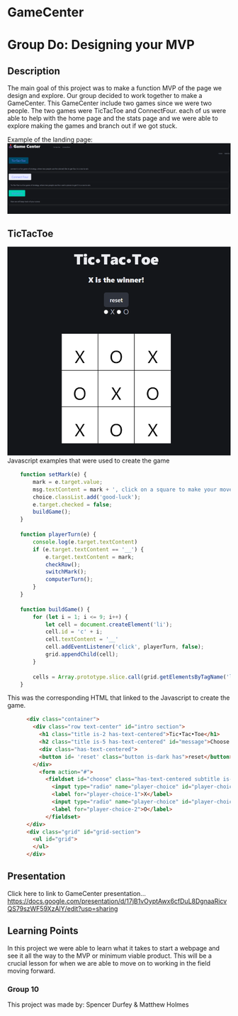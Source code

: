 # GameCenter

# Group Do: Designing your MVP

## Description
The main goal of this project was to make a function MVP of the page we design and explore. Our group decided to work together to make a GameCenter. This GameCenter include two games since we were two people. The two games were TicTacToe and ConnectFour. each of us were able to help with the home page and the stats page and we were able to explore making the games and branch out if we got stuck.

Example of the landing page:
![alt text](<assets/css/Landing page.png>)
## TicTacToe
  ![alt text](assets/css/tictactoe.png)
Javascript examples that were used to create the game

```js
    function setMark(e) {
        mark = e.target.value;
        msg.textContent = mark + ', click on a square to make your move!';
        choice.classList.add('good-luck');
        e.target.checked = false;
        buildGame();
    }

    function playerTurn(e) { 
        console.log(e.target.textContent)
        if (e.target.textContent == '__') {
            e.target.textContent = mark;
            checkRow();
            switchMark();
            computerTurn();
        }
    }

    function buildGame() {
        for (let i = 1; i <= 9; i++) {
            let cell = document.createElement('li');
            cell.id = 'c' + i;
            cell.textContent = '__'
            cell.addEventListener('click', playerTurn, false);
            grid.appendChild(cell);
        }

        cells = Array.prototype.slice.call(grid.getElementsByTagName('li'));
    }
```
This was the corresponding HTML that linked to the Javascript to create the game. 
```html
      <div class="container">
        <div class="row text-center" id="intro section">
          <h1 class="title is-2 has-text-centered">Tic•Tac•Toe</h1>
          <h2 class="title is-5 has-text-centered" id="message">Choose X or O</h2>
          <div class="has-text-centered">
          <button id= 'reset' class="button is-dark has">reset</button>
        </div>
          <form action="#">
            <fieldset id="choose" class="has-text-centered subtitle is-5">
              <input type="radio" name="player-choice" id="player-choice-1" value="X" />
              <label for="player-choice-1">X</label>
              <input type="radio" name="player-choice" id="player-choice-2" value="O" />
              <label for="player-choice-2">O</label>
            </fieldset>
      </div>
      <div class="grid" id="grid-section">
        <ul id="grid">
        </ul>
      </div>
```
## Presentation

Click here to link to GameCenter presentation...  https://docs.google.com/presentation/d/17jB1vOyptAwx6cfDuL8DgnaaRicvQS79szWF59XzAlY/edit?usp=sharing

## Learning Points
 In this project we were able to learn what it takes to start a webpage and see it all the way to the MVP or minimum viable product. This will be a crucial lesson for when we are able to move on to working in the field moving forward. 

### Group 10
This project was made by: Spencer Durfey & Matthew Holmes

